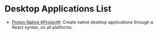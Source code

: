# Desktop Applications List

* [Proton Native #Project#](https://proton-native.js.org/#/): Create native desktop applications through a React syntax, on all platforms.
